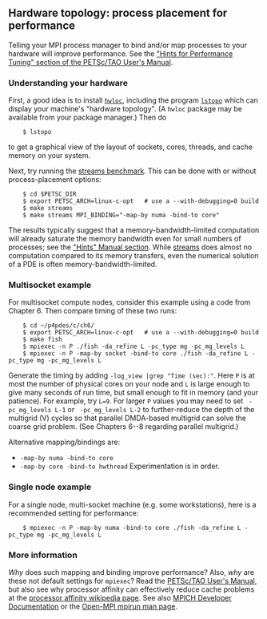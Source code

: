 Hardware topology: process placement for performance
----------------------------------------------------

Telling your MPI process manager to bind and/or map processes to your hardware will improve performance.  See the ["Hints for Performance Tuning" section of the PETSc/TAO User's Manual](https://petsc.org/release/docs/manual/performance/).

### Understanding your hardware

First, a good idea is to install [`hwloc`](https://www.open-mpi.org/projects/hwloc/), including the program [`lstopo`](https://www.open-mpi.org/projects/hwloc/lstopo/) which can display your machine's "hardware topology".  (A `hwloc` package may be available from your package manager.)  Then do

        $ lstopo

to get a graphical view of the layout of sockets, cores, threads, and cache memory on your system.

Next, try running the [streams benchmark](https://www.cs.virginia.edu/stream/ref.html).  This can be done with or without process-placement options:

        $ cd $PETSC_DIR
        $ export PETSC_ARCH=linux-c-opt   # use a --with-debugging=0 build
        $ make streams
        $ make streams MPI_BINDING="-map-by numa -bind-to core"

The results typically suggest that a memory-bandwidth-limited computation will already saturate the memory bandwidth even for small numbers of processes; see the ["Hints" Manual section](https://petsc.org/release/docs/manual/performance/).  While [streams](https://www.cs.virginia.edu/stream/ref.html) does almost no computation compared to its memory transfers, even the numerical solution of a PDE is often memory-bandwidth-limited.

### Multisocket example

For multisocket compute nodes, consider this example using a code from Chapter 6.  Then compare timing of these two runs:

        $ cd ~/p4pdes/c/ch6/
        $ export PETSC_ARCH=linux-c-opt   # use a --with-debugging=0 build
        $ make fish
        $ mpiexec -n P ./fish -da_refine L -pc_type mg -pc_mg_levels L
        $ mpiexec -n P -map-by socket -bind-to core ./fish -da_refine L -pc_type mg -pc_mg_levels L

Generate the timing by adding `-log_view |grep "Time (sec):"`.  Here `P` is at most the number of physical cores on your node and `L` is large enough to give many seconds of run time, but small enough to fit in memory (and your patience).  For example, try `L=9`.  For larger `P` values you may need to set ` -pc_mg_levels L-1` or ` -pc_mg_levels L-2` to further-reduce the depth of the multigrid (V) cycles so that parallel DMDA-based multigrid can solve the coarse grid problem.  (See Chapters 6--8 regarding parallel multigrid.)

Alternative mapping/bindings are:
  * `-map-by numa -bind-to core`
  * `-map-by core -bind-to hwthread`
Experimentation is in order.

### Single node example

For a single node, multi-socket machine (e.g. some workstations), here is a recommended setting for performance:

        $ mpiexec -n P -map-by numa -bind-to core ./fish -da_refine L -pc_type mg -pc_mg_levels L

### More information

_Why_ does such mapping and binding improve performance?  Also, _why_ are these not default settings for `mpiexec`?  Read the [PETSc/TAO User's Manual](https://petsc.org/release/docs/manual/), but also see why processor affinity can effectively reduce cache problems at the [processor affinity wikipedia page](https://en.wikipedia.org/wiki/Processor_affinity).  See also [MPICH Developer Documentation](https://github.com/pmodels/mpich/blob/main/doc/wiki/Index.md) or the [Open-MPI mpirun man page](https://www.open-mpi.org/doc/current/man1/mpirun.1.php).
